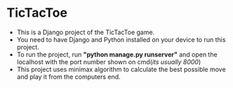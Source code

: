 # TicTacToe
<ul>
  <li>This is a Django project of the TicTacToe game.</li>
  <li>You need to have Django and Python installed on your device to run this project.</li>
  <li>To run the project, run <b>"python manage.py runserver"</b> and open the localhost with the port number shown on cmd(<i>its usually 8000</i>)</li>
  <li>This project uses minimax algorithm to calculate the best possible move and play it from the computers end.</li>
</ul>
